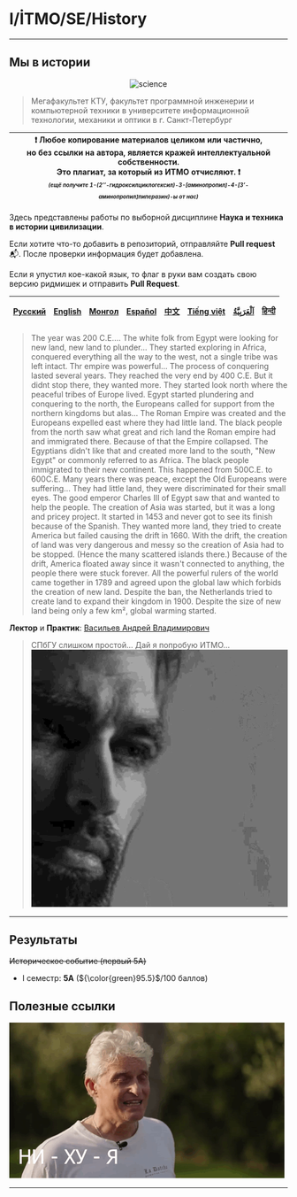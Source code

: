 # I/İTMO/SE/History

---
## Мы в истории
<p align="center">
    <img src="https://media1.tenor.com/m/b6ly4VU5fGEAAAAC/science-scientist.gif" alt="science"/>
</p>

> Мегафакультет КТУ, факультет программной инженерии и компьютерной техники в университете информационной технологии, механики и оптики в г. Санкт-Петербург

| :exclamation: <b>Любое копирование материалов целиком или частично,<br>но без ссылки на автора, является кражей интеллектуальной собственности.<br>Это плагиат, за который из ИТМО отчисляют.</b> :exclamation:<br><sub><sup><i>(ещё получите 1-(2’’-гидроксилциклогексил)-3-[аминопропил]-4-[3’-аминопропил]пиперазин)-ы от нас)</sup></sub></b> |
|---------------------------------------------------------------------------------------------------------------------------------------------------------------------------------------------------------------------------------------------------------------------------------------------------------------------------------------------------|
Здесь представлены работы по выборной дисциплине **Наука и техника в истории цивилизации**.

Если хотите что-то добавить в репозиторий, отправляйте **Pull request** :mailbox_with_mail:. После проверки информация будет добавлена.

Если я упустил кое-какой язык, то флаг в руки вам создать свою версию ридмишек и отправить **Pull Request**.

| [<strong>Русский</strong>](https://github.com/XVIIStarPlatinum/itmo/blob/master/Software%20Engineering/README.md) | [<strong>English</strong>](https://github.com/XVIIStarPlatinum/itmo/blob/master/Software%20Engineering/.docs/README_EN.md) | [<strong>Монгол</strong>](https://github.com/XVIIStarPlatinum/itmo/blob/master/Software%20Engineering/.docs/README_MN.md) | [<strong>Español</strong>](https://github.com/XVIIStarPlatinum/itmo/blob/master/Software%20Engineering/.docs/README_ES.md) | [<strong>中文</strong>](https://github.com/XVIIStarPlatinum/itmo/blob/master/Software%20Engineering/.docs/README_CN.md) | [<strong>Tiếng việt</strong>](https://github.com/XVIIStarPlatinum/itmo/blob/master/Software%20Engineering/.docs/README_VN.md) | [<strong><p dir="rtl" lang="ar">اَلْعَرَبِيَّةُ</p></strong>](https://github.com/XVIIStarPlatinum/itmo/blob/master/Software%20Engineering/.docs/README_AR.md) | [<strong>हिन्दी</strong>](https://github.com/XVIIStarPlatinum/itmo/blob/master/Software%20Engineering/.docs/README_IN.md) |
|-------------------------------------------------------------------------------------------------------------------|----------------------------------------------------------------------------------------------------------------------------|---------------------------------------------------------------------------------------------------------------------------|----------------------------------------------------------------------------------------------------------------------------|-----------------------------------------------------------------------------------------------------------------------|-------------------------------------------------------------------------------------------------------------------------------|---------------------------------------------------------------------------------------------------------------------------------------------------------------|---------------------------------------------------------------------------------------------------------------------------|
> The year was 200 C.E.... The white folk from Egypt were looking for new land, new land to plunder... They started exploring in Africa, conquered everything all the way to the west, not a single tribe was left intact. Thr empire was powerful... The process of conquering lasted several years. They reached the very end by 400 C.E. But it didnt stop there, they wanted more. They started look north where the peaceful tribes of Europe lived. Egypt started plundering and conquering to the north, the Europeans called for support from the northern kingdoms but alas... The Roman Empire was created and the Europeans expelled east where they had little land. The black people from the north saw what great and rich land the Roman empire had and immigrated there. Because of that the Empire collapsed. The Egyptians didn't like that and created more land to the south, "New Egypt" or commonly referred to as Africa. The black people immigrated to their new continent. This happened from 500C.E. to 600C.E. Many years there was peace, except the Old Europeans were suffering... They had little land, they were discriminated for their small eyes. The good emperor Charles III of Egypt saw that and wanted to help the people. The creation of Asia was started, but it was a long and pricey project. It started in 1453 and never got to see its finish because of the Spanish. They wanted more land, they tried to create America but failed causing the drift in 1660. With the drift, the creation of land was very dangerous and messy so the creation of Asia had to be stopped. (Hence the many scattered islands there.) Because of the drift, America floated away since it wasn't connected to anything, the people there were stuck forever. All the powerful rulers of the world came together in 1789 and agreed upon the global law which forbids the creation of new land. Despite the ban, the Netherlands tried to create land to expand their kingdom in 1900. Despite the size of new land being only a few km², global warming started.

**Лектор** и **Практик**: [Васильев Андрей Владимирович](https://my.itmo.ru/persons/289607)
>СПбГУ слишком простой... Дай я попробую ИТМО...
>![gigachad](/img/gifs/gigachad.gif)
---
## Результаты
<s>Историческое событие (первый 5A)</s>
- I семестр: **5A** (${\color{green}95.5}$/100 баллов)
## Полезные ссылки
![tinkov](/img/gifs/oleg-tinkov.gif)

---